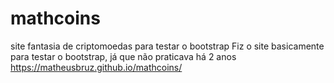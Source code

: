 # mathcoins
site fantasia de criptomoedas para testar o bootstrap
Fiz o site basicamente para testar o bootstrap, já que não praticava há 2 anos
https://matheusbruz.github.io/mathcoins/
